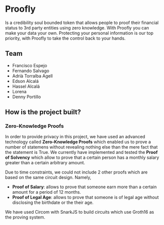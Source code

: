 # Proofly

Is a credibility soul bounded token that allows people to proof their financial status to 3rd party entities using zero knowledge. With Proofly you can make your data your own. Protecting your personal information is our top priority, with Proofly to take the control back to your hands.


## Team

- Francisco Espejo 
- Fernando Salvago
- Adrià Torralba Agell
- Edson Alcalá 
- Hassel Alcalá 
- Lorena 
- Denny Portillo 

## How is the project built?

### Zero-Knowledge Proofs

In order to provide privacy in this project, we have used an advanced technology called **Zero-Knowledge Proofs** which enabled us to prove a number of statemens without revealing nothing else than the mere fact that the statement is True. We currently have implemented and tested the **Proof of Solvency** which allow to prove that a certain person has a monthly salary greater than a certain arbitrary amount.

Due to time constraints, we could not include 2 other proofs which are based on the same circuit design. Namely, 

- **Proof of Salary**: allows to prove that someone earn more than a certain amount for a period of 12 months.
- **Proof of Legal Age**: allows to prove that someone is of legal age without disclosing the birthdate or the their age.

We have used Circom with SnarkJS to build circuits which use Groth16 as the proving system.










